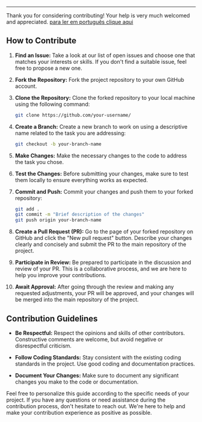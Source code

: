 ---
Thank you for considering contributing! Your help is very much welcomed and appreciated.
 [para ler em português clique aqui](MELEIA.md)
## How to Contribute

1. **Find an Issue:** Take a look at our list of open issues and choose one that matches your interests or skills. If you don't find a suitable issue, feel free to propose a new one.

2. **Fork the Repository:** Fork the project repository to your own GitHub account.

3. **Clone the Repository:** Clone the forked repository to your local machine using the following command:

    ```bash
    git clone https://github.com/your-username/
    ```

4. **Create a Branch:** Create a new branch to work on using a descriptive name related to the task you are addressing:

    ```bash
    git checkout -b your-branch-name
    ```

5. **Make Changes:** Make the necessary changes to the code to address the task you chose.

6. **Test the Changes:** Before submitting your changes, make sure to test them locally to ensure everything works as expected.

7. **Commit and Push:** Commit your changes and push them to your forked repository:

    ```bash
    git add .
    git commit -m "Brief description of the changes"
    git push origin your-branch-name
    ```

8. **Create a Pull Request (PR):** Go to the page of your forked repository on GitHub and click the "New pull request" button. Describe your changes clearly and concisely and submit the PR to the main repository of the project.

9. **Participate in Review:** Be prepared to participate in the discussion and review of your PR. This is a collaborative process, and we are here to help you improve your contributions.

10. **Await Approval:** After going through the review and making any requested adjustments, your PR will be approved, and your changes will be merged into the main repository of the project.

## Contribution Guidelines

- **Be Respectful:** Respect the opinions and skills of other contributors. Constructive comments are welcome, but avoid negative or disrespectful criticism.

- **Follow Coding Standards:** Stay consistent with the existing coding standards in the project. Use good coding and documentation practices.

- **Document Your Changes:** Make sure to document any significant changes you make to the code or documentation.

Feel free to personalize this guide according to the specific needs of your project. If you have any questions or need assistance during the contribution process, don't hesitate to reach out. We're here to help and make your contribution experience as positive as possible.